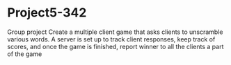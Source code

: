 # Project5-342
Group project 
Create a multiple client game that asks clients to unscramble various words. A server is set up to track client responses, keep track of scores, and once the game is finished, report winner to all the clients a part of the game
